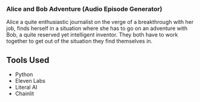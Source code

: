 ### Alice and Bob Adventure (Audio Episode Generator)

Alice a quite enthusiastic journalist on the verge of a breakthrough with her job, finds herself in a situation where she has to go on an adventure with Bob, a quite reserved yet intelligent inventor. They both have to work together to get out of the situation they find themselves in.

## Tools Used
- Python
- Eleven Labs
- Literal AI
- Chainlit

